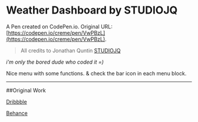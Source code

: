 # Weather Dashboard by STUDIOJQ

A Pen created on CodePen.io. Original URL: [https://codepen.io/creme/pen/VwPBzL](https://codepen.io/creme/pen/VwPBzL).

> All credits to Jonathan Quntin [STUDIOJQ](https://twitter.com/STUDIOJQ)

_i'm only the bored dude who coded it =)_

Nice menu with some functions.
& check the bar icon in each menu block.

---
##Original Work

[Dribbble](https://dribbble.com/shots/1346874-Weather-Dashboard-Global-Outlook-5?list=users&offset=71)

[Behance](https://www.behance.net/gallery/Weather-Dashboard-Global-Outlook/12748107)